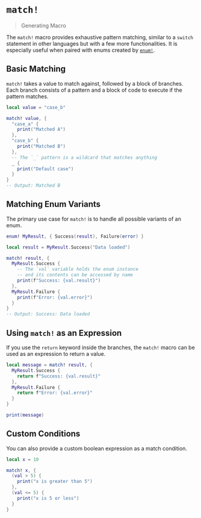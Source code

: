 # `match!`

> Generating Macro

The `match!` macro provides exhaustive pattern matching, similar to a `switch` statement in other languages but with a few more functionalities. It is especially useful when paired with enums created by [`enum!`](../macros/enum.md).

## Basic Matching

`match!` takes a value to match against, followed by a block of branches. Each branch consists of a pattern and a block of code to execute if the pattern matches.

```lua
local value = "case_b"

match! value, {
  "case_a" {
    print("Matched A")
  },
  "case_b" {
    print("Matched B")
  },
  -- The `_` pattern is a wildcard that matches anything
  _ {
    print("Default case")
  }
}
-- Output: Matched B
```

## Matching Enum Variants

The primary use case for `match!` is to handle all possible variants of an enum.

```lua
enum! MyResult, { Success(result), Failure(error) }

local result = MyResult.Success("Data loaded")

match! result, {
  MyResult.Success {
    -- The `val` variable holds the enum instance
    -- and its contents can be accessed by name
    print(f"Success: {val.result}")
  },
  MyResult.Failure {
    print(f"Error: {val.error}")
  }
}
-- Output: Success: Data loaded
```

## Using `match!` as an Expression

If you use the `return` keyword inside the branches, the `match!` macro can be used as an expression to return a value.

```lua
local message = match! result, {
  MyResult.Success {
    return f"Success: {val.result}"
  },
  MyResult.Failure {
    return f"Error: {val.error}"
  }
}

print(message)
```

## Custom Conditions

You can also provide a custom boolean expression as a match condition.

```lua
local x = 10

match! x, {
  (val > 5) {
    print("x is greater than 5")
  },
  (val <= 5) {
    print("x is 5 or less")
  }
}
```
